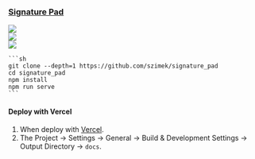 ### [Signature Pad](https://github.com/szimek/signature_pad)

![](https://img.shields.io/github/license/szimek/signature_pad)<br />
[![](https://img.shields.io/github/last-commit/scillidan/signature_pad/main?label=last%20commit%20(fork))](https://github.com/scillidan/signature_pad)<br />
![](https://img.shields.io/badge/Vercel-black?style=flat&logo=Vercel&logoColor=white)

````{tab} From source
```sh
git clone --depth=1 https://github.com/szimek/signature_pad
cd signature_pad
npm install
npm run serve
```
````

#### Deploy with Vercel

1. When deploy with [Vercel](https://vercel.com).
2. The Project → Settings → General → Build & Development Settings → Output Directory → `docs`.